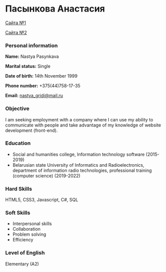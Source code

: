 # Пасынкова Анастасия
 [Сайта №1](https://nastyagridi.github.io/loveFree/)
 
 [Сайта №2](https://nastyagridi.github.io/PhotographyWebTemplates/)

### Personal information
	
**Name:**	Nastya Pasynkava

**Marital status:**	Single

**Date of birth:**	14th November 1999

**Phone number:** +375(44)758-17-35

**Email:** nastya_gridi@mail.ru

### Objective
I am seeking employment with a company where I can use my ability to communicate with people and take advantage of my knowledge of website development (front-end).

### Education
* Social and humanities college, Information technology software (2015-2019)
* Belarusian state University of Informatics and Radioelectronics, department of information radio technologies, professional training (computer science) (2019-2022)

### Hard Skills
HTML5, CSS3, Javascript, C#, SQL

### Soft Skills
* Interpersonal skills
* Collaboration
* Problem solving
* Efficiency

### Level of English
Elementary (A2)
